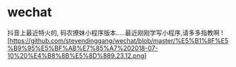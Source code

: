# wechat
抖音上最近特火的, 码农撩妹小程序版本.....最近刚刚学写小程序,请多多指教啊
![https://github.com/stevendinggang/wechat/blob/master/%E5%B1%8F%E5%B9%95%E5%BF%AB%E7%85%A7%202018-07-10%20%E4%B8%8B%E5%8D%889.23.12.png]
